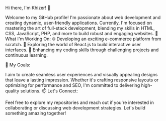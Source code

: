Hi there, I'm Khizer! 👋

Welcome to my GitHub profile! I'm passionate about web development and creating dynamic, user-friendly applications. Currently, I'm focused on mastering the art of full-stack development, blending my skills in HTML, CSS, JavaScript, PHP, and more to build robust and engaging websites.
🚀 What I'm Working On:
    🌐 Developing an exciting e-commerce platform from scratch.
    📱 Exploring the world of React.js to build interactive user interfaces.
    🔧 Enhancing my coding skills through challenging projects and continuous learning.

🌟 My Goals:

I aim to create seamless user experiences and visually appealing designs that leave a lasting impression. Whether it's crafting responsive layouts or optimizing for performance and SEO, I'm committed to delivering high-quality solutions.
📫 Let's Connect:

Feel free to explore my repositories and reach out if you're interested in collaborating or discussing web development strategies. Let's build something amazing together!
<!---
khiz47/khiz47 is a ✨ special ✨ repository because its `README.md` (this file) appears on your GitHub profile.
You can click the Preview link to take a look at your changes.
--->
